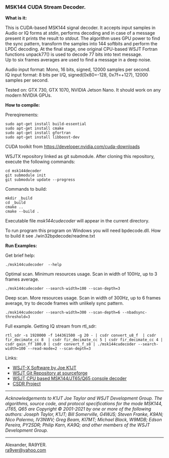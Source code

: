 ### MSK144 CUDA Stream Decoder.

**What is it:**

This is CUDA-based MSK144 signal decoder. It accepts input samples in Audio or IQ forms at *stdin*, performs decoding and in case of a message present it prints the result to *stdout*. The algorithm uses GPU power to find the sync pattern, transform the samples into 144 softbits and perform the LPDC decoding. At the final stage, one original CPU-based WSJT Fortran functions unpack77() is used to decode 77 bits into text message.  
Up to six frames averages are used to find a message in a deep noise.


Audio input format: Mono, 16 bits, signed, 12000 samples per second.  
IQ input format: 8 bits per I/Q, signed(0x80=-128, 0x7f=+127), 12000 samples per second.

Tested on: GTX 730, GTX 1070, NVIDIA Jetson Nano. It should work on any modern NVIDIA GPUs. 

**How to compile:**

Prereqirements:

```shell
sudo apt-get install build-essential
sudo apt-get install cmake
sudo apt-get install gfortran
sudo apt-get install libboost-dev

```
CUDA toolkit from https://developer.nvidia.com/cuda-downloads

WSJTX repository linked as git submodule. After cloning this repository, execute the following commands:
```shell
cd msk144decoder
git submodule init
git submodule update --progress
```

Commands to build:
```shell
mkdir _build
cd _build
cmake ..
cmake --build . 
```

Executable file *msk144cudecoder* will appear in the current directory.

To run program this program on Windows you will need bpdecode.dll. How to build it see ./win32bpdecode/readme.txt


**Run Examples:**

Get brief help:
```shell
./msk144cudecoder  --help
```

Optimal scan. Minimum resources usage. Scan in width of 100Hz, up to 3 frames average.
```shell
./msk144cudecoder --search-width=100 --scan-depth=3
```

Deep scan. More resources usage. Scan in width of 300Hz, up to 6 frames average, try to decode frames with unlikely sync pattern.
```shell
./msk144cudecoder --search-width=300 --scan-depth=6 --nbadsync-threshold=3 
```

Full example. Getting IQ stream from rtl_sdr:
```shell
rtl_sdr -s 1920000 -f 144361500 -g 20 - | csdr convert_u8_f  | csdr fir_decimate_cc 8  | csdr fir_decimate_cc 5 | csdr fir_decimate_cc 4 | csdr gain_ff 100.0 | csdr convert_f_s8 | ./msk144cudecoder --search-width=100 --read-mode=2 --scan-depth=3
```


Links:  
- [WSJT-X Software by Joe K1JT](https://physics.princeton.edu/pulsar/k1jt/wsjtx.html)
- [WSJT Git Repository at sourceforge](https://sourceforge.net/p/wsjt/wsjtx/ci/master/tree/)
- [WSJT CPU based MSK144/JT65/Q65 console decoder](https://github.com/alexander-sholohov/msk144decoder/)
- [CSDR Project](https://github.com/ha7ilm/csdr/)

---

*Acknowledgements to K1JT Joe Taylor and WSJT Development Group. The algorithms, source code, and protocol specifications for the mode MSK144, JT65, Q65 are Copyright © 2001-2021 by one or more of the following authors: Joseph Taylor, K1JT; Bill Somerville, G4WJS; Steven Franke, K9AN; Nico Palermo, IV3NWV; Greg Beam, KI7MT; Michael Black, W9MDB; Edson Pereira, PY2SDR; Philip Karn, KA9Q; and other members of the WSJT Development Group.*

---

Alexander, RA9YER.  
ra9yer@yahoo.com
